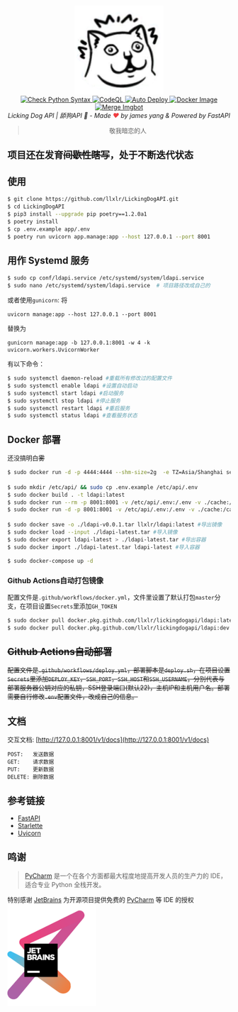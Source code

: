 <p align="center">
  <a href="https://api.white-album.top/">
    <img width="200px" src="./app/static/img/mur_cat.png" alt='LickingDogAPI'>
  </a>
  <br>
  <a href="https://github.com/llxlr/LickingDogAPI/actions/workflows/syntax.yml">
    <img src="https://github.com/llxlr/LickingDogAPI/actions/workflows/syntax.yml/badge.svg" alt="Check Python Syntax">
  </a>
  <a href="https://github.com/llxlr/LickingDogAPI/actions/workflows/codeql-analysis.yml">
    <img src="https://github.com/llxlr/LickingDogAPI/actions/workflows/codeql-analysis.yml/badge.svg" alt="CodeQL">
  </a>
  <a href="https://github.com/llxlr/LickingDogAPI/actions/workflows/deploy.yml">
    <img src="https://github.com/llxlr/LickingDogAPI/actions/workflows/deploy.yml/badge.svg" alt="Auto Deploy">
  </a>
  <a href="https://github.com/llxlr/LickingDogAPI/actions/workflows/docker.yml">
    <img src="https://github.com/llxlr/LickingDogAPI/actions/workflows/docker.yml/badge.svg" alt="Docker Image">
  </a>
  <a href="https://github.com/llxlr/LickingDogAPI/actions/workflows/merge.yml">
    <img src="https://github.com/llxlr/LickingDogAPI/actions/workflows/merge.yml/badge.svg" alt="Merge Imgbot">
  </a>
  <br>
  <em>Licking Dog API | 舔狗API 🍭 - Made <span style="color:#f03d41">❤</span> by james yang & Powered by <a src="https://fastapi.tiangolo.com/">FastAPI</a></em>
</p>
<blockquote><p align="center">敬我暗恋的人</p></blockquote>

## 项目还在发育~~间歇性瞎写~~，处于不断迭代状态

## 使用

```bash
$ git clone https://github.com/llxlr/LickingDogAPI.git
$ cd LickingDogAPI
$ pip3 install --upgrade pip poetry==1.2.0a1
$ poetry install
$ cp .env.example app/.env
$ poetry run uvicorn app.manage:app --host 127.0.0.1 --port 8001
```

## 用作 Systemd 服务

```bash
$ sudo cp conf/ldapi.service /etc/systemd/system/ldapi.service
$ sudo nano /etc/systemd/system/ldapi.service  # 项目路径改成自己的
```

或者使用`gunicorn`:
将
```
uvicorn manage:app --host 127.0.0.1 --port 8001
```
替换为
```
gunicorn manage:app -b 127.0.0.1:8001 -w 4 -k uvicorn.workers.UvicornWorker
```

有以下命令：

```bash
$ sudo systemctl daemon-reload #重载所有修改过的配置文件
$ sudo systemctl enable ldapi #设置自动启动
$ sudo systemctl start ldapi #启动服务
$ sudo systemctl stop ldapi #停止服务
$ sudo systemctl restart ldapi #重启服务
$ sudo systemctl status ldapi #查看服务状态
```

## Docker 部署

还没搞明白~~雾~~

```bash
$ sudo docker run -d -p 4444:4444 --shm-size=2g  -e TZ=Asia/Shanghai selenium/standalone-chrome

$ sudo mkdir /etc/api/ && sudo cp .env.example /etc/api/.env
$ sudo docker build . -t ldapi:latest
$ sudo docker run --rm -p 8001:8001 -v /etc/api/.env:/.env -v ./cache:/cache -t llxlr/ldapi:latest #临时调试
$ sudo docker run -d -p 8001:8001 -v /etc/api/.env:/.env -v ./cache:/cache -t llxlr/ldapi:latest   #或直接部署

$ sudo docker save -o ./ldapi-v0.0.1.tar llxlr/ldapi:latest #导出镜像
$ sudo docker load --input ./ldapi-latest.tar #导入镜像
$ sudo docker export ldapi-latest > ./ldapi-latest.tar #导出容器
$ sudo docker import ./ldapi-latest.tar ldapi-latest #导入容器
```

```bash
$ sudo docker-compose up -d
```

### Github Actions自动打包镜像

配置文件是`.github/workflows/docker.yml`，文件里设置了默认打包`master`分支，在项目设置`Secrets`里添加`GH_TOKEN`

```bash
$ sudo docker pull docker.pkg.github.com/llxlr/lickingdogapi/ldapi:latest
$ sudo docker pull docker.pkg.github.com/llxlr/lickingdogapi/ldapi:dev
```

## ~~Github Actions自动部署~~

~~配置文件是`.github/workflows/deploy.yml`，部署脚本是`deploy.sh`，在项目设置`Secrets`里添加`DEPLOY_KEY`，`SSH_PORT`，`SSH_HOST`和`SSH_USERNAME`，分别代表与部署服务器公钥对应的私钥，SSH登录端口(默认22)，主机IP和主机用户名。部署需要自行修改`.env`配置文件，改成自己的信息。~~

## 文档

交互文档: [http://127.0.0.1:8001/v1/docs](http://127.0.0.1:8001/v1/docs)

``` 
POST:   发送数据
GET:    请求数据
PUT:    更新数据
DELETE: 删除数据
```

## 参考链接

 - [FastAPI](https://fastapi.tiangolo.com/)
 - [Starlette](https://www.starlette.io/)
 - [Uvicorn](https://www.uvicorn.org/)

## 鸣谢

> [PyCharm](https://zh.wikipedia.org/zh-hans/PyCharm) 是一个在各个方面都最大程度地提高开发人员的生产力的 IDE，适合专业 Python 全栈开发。

特别感谢 [JetBrains](https://www.jetbrains.com/?from=LickingDogAPI) 为开源项目提供免费的 [PyCharm](https://www.jetbrains.com/pycharm/?from=LickingDogAPI) 等 IDE 的授权  
[<img src=".github/jetbrains.png" width="200px"/>](https://www.jetbrains.com/?from=LickingDogAPI)
